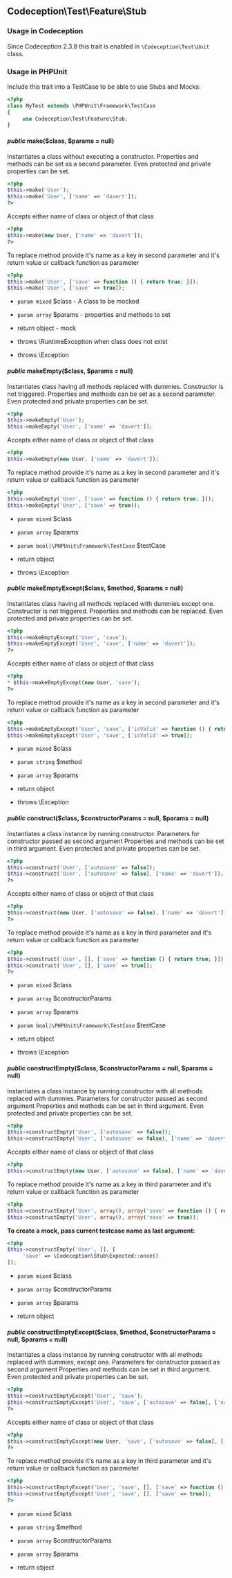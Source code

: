 
## Codeception\Test\Feature\Stub



### Usage in Codeception

Since Codeception 2.3.8 this trait is enabled in `\Codeception\Test\Unit` class.

### Usage in PHPUnit

Include this trait into a TestCase to be able to use Stubs and Mocks:

```php
<?php
class MyTest extends \PHPUnit\Framework\TestCase
{
     use Codeception\Test\Feature\Stub;
}
```

#### *public* make($class, $params = null) 
Instantiates a class without executing a constructor.
Properties and methods can be set as a second parameter.
Even protected and private properties can be set.

``` php
<?php
$this->make('User');
$this->make('User', ['name' => 'davert']);
?>
```

Accepts either name of class or object of that class

``` php
<?php
$this->make(new User, ['name' => 'davert']);
?>
```

To replace method provide it's name as a key in second parameter
and it's return value or callback function as parameter

``` php
<?php
$this->make('User', ['save' => function () { return true; }]);
$this->make('User', ['save' => true]);
```

 * `param mixed` $class - A class to be mocked
 * `param array` $params - properties and methods to set

 * return object - mock
 * throws \RuntimeException when class does not exist
 * throws \Exception

#### *public* makeEmpty($class, $params = null) 
Instantiates class having all methods replaced with dummies.
Constructor is not triggered.
Properties and methods can be set as a second parameter.
Even protected and private properties can be set.

``` php
<?php
$this->makeEmpty('User');
$this->makeEmpty('User', ['name' => 'davert']);
```

Accepts either name of class or object of that class

``` php
<?php
$this->makeEmpty(new User, ['name' => 'davert']);
```

To replace method provide it's name as a key in second parameter
and it's return value or callback function as parameter

``` php
<?php
$this->makeEmpty('User', ['save' => function () { return true; }]);
$this->makeEmpty('User', ['save' => true));
```

 * `param mixed` $class
 * `param array` $params
 * `param bool|\PHPUnit\Framework\TestCase` $testCase

 * return object
 * throws \Exception

#### *public* makeEmptyExcept($class, $method, $params = null) 
Instantiates class having all methods replaced with dummies except one.
Constructor is not triggered.
Properties and methods can be replaced.
Even protected and private properties can be set.

``` php
<?php
$this->makeEmptyExcept('User', 'save');
$this->makeEmptyExcept('User', 'save', ['name' => 'davert']);
?>
```

Accepts either name of class or object of that class

``` php
<?php
* $this->makeEmptyExcept(new User, 'save');
?>
```

To replace method provide it's name as a key in second parameter
and it's return value or callback function as parameter

``` php
<?php
$this->makeEmptyExcept('User', 'save', ['isValid' => function () { return true; }]);
$this->makeEmptyExcept('User', 'save', ['isValid' => true]);
```

 * `param mixed` $class
 * `param string` $method
 * `param array` $params

 * return object
 * throws \Exception

#### *public* construct($class, $constructorParams = null, $params = null) 
Instantiates a class instance by running constructor.
Parameters for constructor passed as second argument
Properties and methods can be set in third argument.
Even protected and private properties can be set.

``` php
<?php
$this->construct('User', ['autosave' => false]);
$this->construct('User', ['autosave' => false], ['name' => 'davert']);
?>
```

Accepts either name of class or object of that class

``` php
<?php
$this->construct(new User, ['autosave' => false), ['name' => 'davert']);
?>
```

To replace method provide it's name as a key in third parameter
and it's return value or callback function as parameter

``` php
<?php
$this->construct('User', [], ['save' => function () { return true; }]);
$this->construct('User', [], ['save' => true]);
?>
```

 * `param mixed` $class
 * `param array` $constructorParams
 * `param array` $params
 * `param bool|\PHPUnit\Framework\TestCase` $testCase

 * return object
 * throws \Exception

#### *public* constructEmpty($class, $constructorParams = null, $params = null) 
Instantiates a class instance by running constructor with all methods replaced with dummies.
Parameters for constructor passed as second argument
Properties and methods can be set in third argument.
Even protected and private properties can be set.

``` php
<?php
$this->constructEmpty('User', ['autosave' => false]);
$this->constructEmpty('User', ['autosave' => false), ['name' => 'davert']);
```

Accepts either name of class or object of that class

``` php
<?php
$this->constructEmpty(new User, ['autosave' => false], ['name' => 'davert']);
```

To replace method provide it's name as a key in third parameter
and it's return value or callback function as parameter

``` php
<?php
$this->constructEmpty('User', array(), array('save' => function () { return true; }));
$this->constructEmpty('User', array(), array('save' => true));
```

**To create a mock, pass current testcase name as last argument:**

```php
<?php
$this->constructEmpty('User', [], [
     'save' => \Codeception\Stub\Expected::once()
]);
```

 * `param mixed` $class
 * `param array` $constructorParams
 * `param array` $params

 * return object

#### *public* constructEmptyExcept($class, $method, $constructorParams = null, $params = null) 
Instantiates a class instance by running constructor with all methods replaced with dummies, except one.
Parameters for constructor passed as second argument
Properties and methods can be set in third argument.
Even protected and private properties can be set.

``` php
<?php
$this->constructEmptyExcept('User', 'save');
$this->constructEmptyExcept('User', 'save', ['autosave' => false], ['name' => 'davert']);
?>
```

Accepts either name of class or object of that class

``` php
<?php
$this->constructEmptyExcept(new User, 'save', ['autosave' => false], ['name' => 'davert']);
?>
```

To replace method provide it's name as a key in third parameter
and it's return value or callback function as parameter

``` php
<?php
$this->constructEmptyExcept('User', 'save', [], ['save' => function () { return true; }]);
$this->constructEmptyExcept('User', 'save', [], ['save' => true]);
?>
```

 * `param mixed` $class
 * `param string` $method
 * `param array` $constructorParams
 * `param array` $params

 * return object


